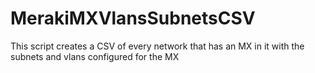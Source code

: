 # MerakiMXVlansSubnetsCSV
This script creates a CSV of every network that has an MX in it with the subnets and vlans configured for the MX
